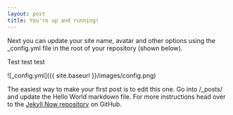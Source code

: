 ```yaml
---
layout: post
title: You're up and running!
---
```


Next you can update your site name, avatar and other options using the _config.yml file in the root of your repository (shown below).

Test test test 

![_config.yml]({{ site.baseurl }}/images/config.png)

The easiest way to make your first post is to edit this one. Go into /_posts/ and update the Hello World markdown file. For more instructions head over to the [Jekyll Now repository](https://github.com/barryclark/jekyll-now) on GitHub.
